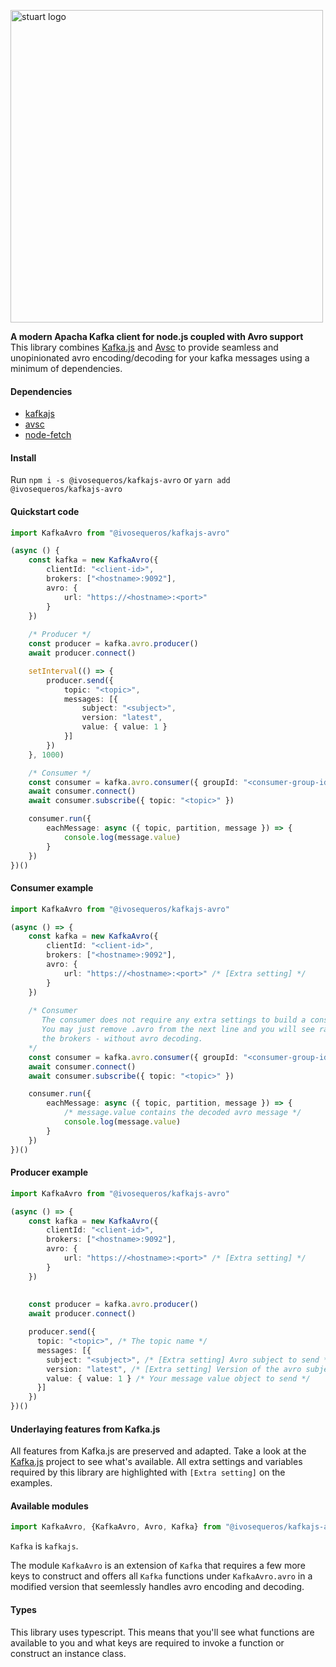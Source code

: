 <p align="left">
    <img alt="stuart logo" src="https://github.com/ivosequeros/kafkajs-avro/blob/master/docs/header.png?raw=true" width="500">
</p>

**A modern Apacha Kafka client for node.js coupled with Avro support**\
This library combines [Kafka.js](<https://github.com/tulios/kafkajs>) and [Avsc](<https://github.com/mtth/avsc>) to provide seamless and unopinionated avro encoding/decoding for your kafka messages using a minimum of dependencies.

#### Dependencies

- [kafkajs](<https://www.npmjs.com/package/kafkajs>)
- [avsc](<https://www.npmjs.com/package/avsc>)
- [node-fetch](<https://www.npmjs.com/package/node-fetch>)

#### Install

Run `npm i -s @ivosequeros/kafkajs-avro` or `yarn add @ivosequeros/kafkajs-avro`

#### Quickstart code

```typescript
import KafkaAvro from "@ivosequeros/kafkajs-avro"

(async () {
    const kafka = new KafkaAvro({
        clientId: "<client-id>",
        brokers: ["<hostname>:9092"],
        avro: {
            url: "https://<hostname>:<port>"
        }
    })
    
    /* Producer */
    const producer = kafka.avro.producer()
    await producer.connect()

    setInterval(() => {
        producer.send({
            topic: "<topic>",
            messages: [{
                subject: "<subject>",
                version: "latest",
                value: { value: 1 }
            }]
        })
    }, 1000)

    /* Consumer */
    const consumer = kafka.avro.consumer({ groupId: "<consumer-group-id>" })
    await consumer.connect()
    await consumer.subscribe({ topic: "<topic>" })

    consumer.run({
        eachMessage: async ({ topic, partition, message }) => {
            console.log(message.value)
        }
    })
})()
```

#### Consumer example

```typescript
import KafkaAvro from "@ivosequeros/kafkajs-avro"

(async () => {
    const kafka = new KafkaAvro({
        clientId: "<client-id>",
        brokers: ["<hostname>:9092"],
        avro: {
            url: "https://<hostname>:<port>" /* [Extra setting] */
        }
    })
    
    /* Consumer
       The consumer does not require any extra settings to build a consumer.
       You may just remove .avro from the next line and you will see raw messages from
       the brokers - without avro decoding.
    */
    const consumer = kafka.avro.consumer({ groupId: "<consumer-group-id>" })
    await consumer.connect()
    await consumer.subscribe({ topic: "<topic>" })

    consumer.run({
        eachMessage: async ({ topic, partition, message }) => {
          	/* message.value contains the decoded avro message */
            console.log(message.value)
        }
    })
})()
```

#### Producer example

```typescript
import KafkaAvro from "@ivosequeros/kafkajs-avro"

(async () => {
    const kafka = new KafkaAvro({
        clientId: "<client-id>",
        brokers: ["<hostname>:9092"],
        avro: {
            url: "https://<hostname>:<port>" /* [Extra setting] */
        }
    })
    
    
    const producer = kafka.avro.producer()
    await producer.connect()

    producer.send({
      topic: "<topic>", /* The topic name */
      messages: [{
        subject: "<subject>", /* [Extra setting] Avro subject to send */
        version: "latest", /* [Extra setting] Version of the avro subject to send */
        value: { value: 1 } /* Your message value object to send */
      }]
    })
})()
```



#### Underlaying features from Kafka.js

All features from Kafka.js are preserved and adapted. Take a look at the [Kafka.js](<https://github.com/tulios/kafkajs>) project to see what's available. All extra settings and variables required by this library are highlighted with `[Extra setting]` on the examples.

#### Available modules

```typescript
import KafkaAvro, {KafkaAvro, Avro, Kafka} from "@ivosequeros/kafkajs-avro"
```

`Kafka` is `kafkajs`.

The module `KafkaAvro` is an extension of `Kafka` that requires a few more keys to construct and offers all `Kafka` functions under `KafkaAvro.avro` in a modified version that seemlessly handles avro encoding and decoding.

#### Types

This library uses typescript. This means that you'll see what functions are available to you and what keys are required to invoke a function or construct an instance class.

